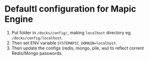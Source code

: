 # Defaultl configuration for Mapic Engine

1. Put folder in `/docks/config/`, making `localhost` directory eg. `/docks/config/localhost`.
2. Then set ENV variable `SYSTEMAPIC_DOMAIN=localhost`.
3. Then update the configs (redis, mongo, pile, wu) to reflect corrent Redis/Mongo passwords.


